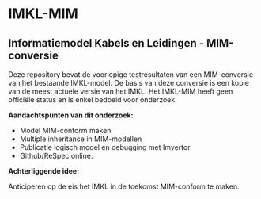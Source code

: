 # IMKL-MIM
## Informatiemodel Kabels en Leidingen - MIM-conversie
Deze repository bevat de voorlopige testresultaten van een MIM-conversie van het bestaande IMKL-model. De basis van deze conversie is een kopie van de meest actuele versie van het IMKL. Het IMKL-MIM heeft geen officiële status en is enkel bedoeld voor onderzoek. 

**Aandachtspunten van dit onderzoek:**

 - Model MIM-conform maken
 - Multiple inheritance in MIM-modellen
 - Publicatie logisch model en debugging met Imvertor
 - Github/ReSpec online.

**Achterliggende idee:**

Anticiperen op de eis het IMKL in de toekomst MIM-conform te maken.

<!-- In hoeverre is het mogelijk om het huidige IMKL-model MIM-compliant te maken?
Hoe gaat MIM om met multiple inheritance?
In hoeverre kan een MIM-conversie van het IMKL ... -->